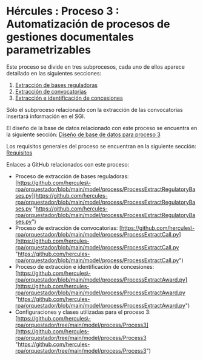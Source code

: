 # Hércules : Proceso 3 : Automatización de procesos de gestiones documentales parametrizables



Este proceso se divide en tres subprocesos, cada uno de ellos aparece detallado en las siguientes secciones:

1. [Extracción de bases reguladoras](/hercules/rpa/modulo-de-automatizacion-y-gestion/analisis-y-procesos/proceso-3-automatizacion-de-procesos-de-gestiones-documentales-parametrizables/extraccion-de-bases-reguladoras.md "/hercules/rpa/modulo-de-automatizacion-y-gestion/analisis-y-procesos/proceso-3-automatizacion-de-procesos-de-gestiones-documentales-parametrizables/extraccion-de-bases-reguladoras.md")
2. [Extracción de convocatorias](/hercules/rpa/modulo-de-automatizacion-y-gestion/analisis-y-procesos/proceso-3-automatizacion-de-procesos-de-gestiones-documentales-parametrizables/extraccion-de-convocatorias.md "/hercules/rpa/modulo-de-automatizacion-y-gestion/analisis-y-procesos/proceso-3-automatizacion-de-procesos-de-gestiones-documentales-parametrizables/extraccion-de-convocatorias.md")
3. [Extracción e identificación de concesiones](/hercules/rpa/modulo-de-automatizacion-y-gestion/analisis-y-procesos/proceso-3-automatizacion-de-procesos-de-gestiones-documentales-parametrizables/extraccion-e-identificacion-de-concesiones.md "/hercules/rpa/modulo-de-automatizacion-y-gestion/analisis-y-procesos/proceso-3-automatizacion-de-procesos-de-gestiones-documentales-parametrizables/extraccion-e-identificacion-de-concesiones.md")

Sólo el subproceso relacionado con la extracción de las convocatorias insertará información en el SGI.

El diseño de la base de datos relacionado con este proceso se encuentra en la siguiente sección: [Diseño de base de datos para proceso 3](/hercules/rpa/modulo-de-automatizacion-y-gestion/analisis-y-procesos/proceso-3-automatizacion-de-procesos-de-gestiones-documentales-parametrizables/diseno-de-base-de-datos-para-proceso-3.md "/hercules/rpa/modulo-de-automatizacion-y-gestion/analisis-y-procesos/proceso-3-automatizacion-de-procesos-de-gestiones-documentales-parametrizables/diseno-de-base-de-datos-para-proceso-3.md")

Los requisitos generales del proceso se encuentran en la siguiente sección: [Requisitos](/hercules/rpa/modulo-de-automatizacion-y-gestion/analisis-y-procesos/proceso-3-automatizacion-de-procesos-de-gestiones-documentales-parametrizables/requisitos.md "/hercules/rpa/modulo-de-automatizacion-y-gestion/analisis-y-procesos/proceso-3-automatizacion-de-procesos-de-gestiones-documentales-parametrizables/requisitos.md")

Enlaces a GitHub relacionados con este proceso:

* Proceso de extracción de bases reguladoras: [https://github.com/hercules\-rpa/orquestador/blob/main/model/process/ProcessExtractRegulatoryBases.py](https://github.com/hercules-rpa/orquestador/blob/main/model/process/ProcessExtractRegulatoryBases.py "https://github.com/hercules-rpa/orquestador/blob/main/model/process/ProcessExtractRegulatoryBases.py")
* Proceso de extracción de convocatorias: [https://github.com/hercules\-rpa/orquestador/blob/main/model/process/ProcessExtractCall.py](https://github.com/hercules-rpa/orquestador/blob/main/model/process/ProcessExtractCall.py "https://github.com/hercules-rpa/orquestador/blob/main/model/process/ProcessExtractCall.py")
* Proceso de extracción e identificación de concesiones: [https://github.com/hercules\-rpa/orquestador/blob/main/model/process/ProcessExtractAward.py](https://github.com/hercules-rpa/orquestador/blob/main/model/process/ProcessExtractAward.py "https://github.com/hercules-rpa/orquestador/blob/main/model/process/ProcessExtractAward.py")
* Configuraciones y clases utilizadas para el proceso 3: [https://github.com/hercules\-rpa/orquestador/tree/main/model/process/Process3](https://github.com/hercules-rpa/orquestador/tree/main/model/process/Process3 "https://github.com/hercules-rpa/orquestador/tree/main/model/process/Process3")




